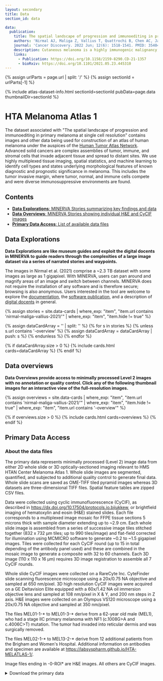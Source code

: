 ```yaml
---
layout: secondary
title: Data
section_id: data

data:
  publication:
    title: The spatial landscape of progression and immunoediting in primary melanoma at single cell resolution
    authors: 'Nirmal AJ, Maliga Z, Vallius T, Quattrochi B, Chen AC, Jacobson CA, Pelletier RJ, ... Lian CG, Murphy GF, Santagata S, Sorger PK'
    journal: 'Cancer Discovery. 2022 Jun; 12(6): 1518-1541. PMID: 35404441'
    description: Cutaneous melanoma is a highly immunogenic malignancy, surgically curable at early stages, but life- threatening when metastatic. Here we integrate high-plex imaging, 3D high-resolution microscopy, and spatially-resolved micro-region transcriptomics to study immune evasion and immunoediting in primary melanoma. We find that recurrent cellular neighborhoods involving tumor, immune, and stromal cells change significantly along a progression axis involving precursor states, melanoma in situ, and invasive tumor. Hallmarks of immunosuppression are already detectable in precursor regions. When tumors become locally invasive, a consolidated and spatially restricted suppressive environment forms along the tumor-stromal boundary. This environment is established by cytokine gradients that promote expression of MHC-II and IDO1, and by PD1-PDL1 mediated cell contacts involving macrophages, dendritic cells, and T cells. A few millimeters away, cytotoxic T cells synapse with melanoma cells in fields of tumor regression. Thus, invasion and immunoediting can co-exist within a few millimeters of each other in a single specimen.
    links:
      - Publication: https://doi.org/10.1158/2159-8290.CD-21-1357
      - bioRxiv: https://doi.org/10.1101/2021.05.23.445310
---
```


{% assign urlParts = page.url | split: '/' %}
{% assign sectionId = urlParts[-1] %}

{% include atlas-dataset-info.html
    sectionId=sectionId
    pubData=page.data
    thumbnailDir=sectionId %}


# HTA Melanoma Atlas 1

The dataset associated with "The spatial landscape of progression and immunoediting in primary melanoma at single cell resolution" contains images and other data being used for
construction of an atlas of human melanoma under the auspices of the
[Human Tumor Atlas Network](https://humantumoratlas.org/). Advanced solid
cancers are complex assemblies of tumor, immune, and stromal cells that invade
adjacent tissue and spread to distant sites. We use highly multiplexed tissue
imaging, spatial statistics, and machine learning to identify cell types and
states underlying morphological features of known diagnostic and prognostic
significance in melanoma. This includes the tumor invasive margin,
where tumor, normal, and immune cells compete and were diverse immunosuppressive
environments are found.

## Contents
* [__Data Explorations__: MINERVA Stories summarizing key findings and data](#data-explorations)
* [__Data Overviews__: MINERVA Stories showing individual H&E and CyCIF images](#data-overviews)
* [__Primary Data Access__: List of available data files](#primary-data-access)


## Data Explorations
**Data Explorations are like museum guides and exploit the digital docents in MINERVA to guide readers through the complexities of a large image dataset via a series of narrated stories and waypoints.**

The images in Nirmal et al. (2021) comprise a ~2.3 TB dataset with some images as
large as 1 gigapixel. With MINERVA, users can pan
around and magnify areas of an image and switch between channels. MINERVA does
not require the installation of any software and is therefore secure; browsing
is also anonymous. Users interested in the tool are welcome to explore the
[documentation](https://www.minerva.im/), the
[software publication](https://joss.theoj.org/papers/10.21105/joss.02579), and a
description of [digital
docents](https://www.biorxiv.org/content/10.1101/2020.03.27.001834v2) in
general.


{%
    assign stories = site.data-cards
    | where_exp: "item", "item.url contains 'nirmal-maliga-vallius-2021/'"
    | where_exp: "item", "item.hide != true"
%}

{% assign dataCardArray = '' | split: '' %}
{% for s in stories %}
  {% unless s.url contains '-overview' %}
    {% assign dataCardArray = dataCardArray | push: s %}
  {% endunless %}
{% endfor %}

{% if dataCardArray.size > 0 %}
  {% include cards.html cards=dataCardArray %}
{% endif %}

## Data overviews

**Data Overviews provide access to minimally processed Level 2 images with no annotation or quality control. Click any of the following thumbnail images for an interactive view of the full-resolution images.**

{%
    assign overviews = site.data-cards
    | where_exp: "item", "item.url contains 'nirmal-maliga-vallius-2021/'"
    | where_exp: "item", "item.hide != true"
    | where_exp: "item", "item.url contains '-overview'"
%}

{% if overviews.size > 0 %}
  {% include cards.html cards=overviews %}
{% endif %}


## Primary Data Access
### About the data files

The primary data represents minimally processed (Level 2) image data from
either 2D whole slide or 3D optically-sectioned imaging relevant to HMS HTAN
Center Melanoma Atlas 1. Whole slide images are segmented, quantified, and
subjected to additional quality control to generate final data. Whole slide
scans are saved as OME-TIFF tiled pyramid images whereas 3D datasets are
three-dimensional TIFF files. Spatial feature tables are zipped CSV files.

Data were collected using cyclic immunofluorescence (CyCIF), as described in
<https://dx.doi.org/10.17504/protocols.io.bjiukkew>, or brightfield imaging of
hematoxylin and eosin (H&E) stained slides. Each file corresponds to a
multiplexed image mosaic for FFPE tissue sections 5 microns thick with sample
diameter extending up to ~2.9 cm. Each whole slide image is assembled from a
series of successive image tiles stitched together (832 x 732 µm tiles; up to
990 tiles/image) and flat-field corrected for illumination using MCMICRO
software to generate ~0.2 to ~1.5 gigapixel images. Tiles were collected for
each CyCIF round (up to 15 in total depending of the antibody panel used) and
these are combined in the mosaic image to generate a composite with 32 to 60
channels. Each 3D image (110 x 110 x 16 µm) requires 3D image registration to
assemble all 7 CyCIF rounds.

Whole slide CyCIF images were collected on a RareCyte Inc. CyteFinder slide
scanning fluorescence microscope using a 20x/0.75 NA objective and sampled at
650 nm/pixel. 3D high resolution CyCIF images were acquired on a GE Deltavision
Elite equipped with a 60x/1.42 NA oil immersion objective lens and sampled at
108 nm/pixel in X & Y, and 200 nm steps in Z axis. H&E images were collected on
an Olympus VS120 microscope using a 20x/0.75 NA objective and sampled at 350
nm/pixel.

The files MEL01-1-* to MEL01-3-* derive from a 62-year old male (MEL1), who had
a stage IIC primary melanoma with NF1 (c.1008G>A and c.4006C>T) mutation. The
tumor had invaded into reticular dermis and was surgically removed.

The files MEL02-1-* to MEL13-2-* derive from 12 additional patients from the
Brigham and Women's Hospital. Additional information on antibodies and specimen
are available at <https://labsyspharm.github.io/HTA-MELATLAS-1/>.

Image files ending in -0-ROI* are H&E images. All others are CyCIF images.

<details>
    <summary>Download the primary data</summary>
<div markdown="1">
{% include_relative nirmal-maliga-vallius-2021-file-list.md %}
</div>
</details>

